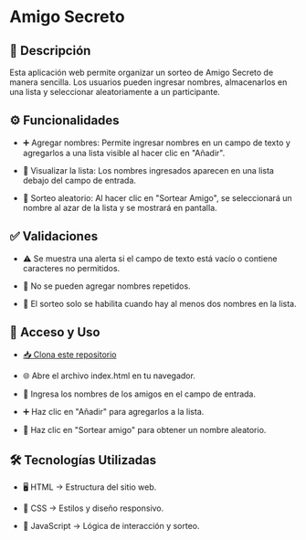 # Amigo Secreto

## 📝 Descripción

Esta aplicación web permite organizar un sorteo de Amigo Secreto de manera sencilla. Los usuarios pueden ingresar nombres, almacenarlos en una lista y seleccionar aleatoriamente a un participante.

## ⚙️ Funcionalidades

* ➕ Agregar nombres: Permite ingresar nombres en un campo de texto y agregarlos a una lista visible al hacer clic en "Añadir".

* 📜 Visualizar la lista: Los nombres ingresados aparecen en una lista debajo del campo de entrada.

* 🎲 Sorteo aleatorio: Al hacer clic en "Sortear Amigo", se seleccionará un nombre al azar de la lista y se mostrará en pantalla.

## ✅ Validaciones

* ⚠️ Se muestra una alerta si el campo de texto está vacío o contiene caracteres no permitidos.

* 🚫 No se pueden agregar nombres repetidos.

* 🔢 El sorteo solo se habilita cuando hay al menos dos nombres en la lista.

## 📂 Acceso y Uso

* [📥 Clona este repositorio](https://github.com/Riq76/amigo-secreto.git)

* 🌐 Abre el archivo index.html en tu navegador.

* 📝 Ingresa los nombres de los amigos en el campo de entrada.

* ➕ Haz clic en "Añadir" para agregarlos a la lista.

* 🎲 Haz clic en "Sortear amigo" para obtener un nombre aleatorio.

## 🛠️ Tecnologías Utilizadas

* 🖥️ HTML → Estructura del sitio web.

* 🎨 CSS → Estilos y diseño responsivo.

* 📜 JavaScript → Lógica de interacción y sorteo.

